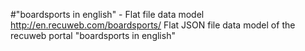 #"boardsports in english" - Flat file data model
http://en.recuweb.com/boardsports/
Flat JSON file data model of the recuweb portal "boardsports in english"
